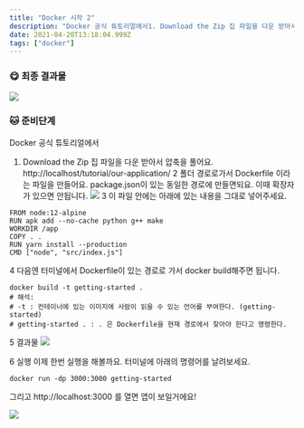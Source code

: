 ```yaml
---
title: "Docker 시작 2"
description: "Docker 공식 튜토리얼에서1. Download the Zip 집 파일을 다운 받아서 압축을 풀어요.http&#x3A;localhosttutorialour-application2 폴더 경로로가서 Dockerfile 이라는 파일을 만들어요. package.j"
date: 2021-04-20T13:18:04.999Z
tags: ["docker"]
---
```

### 😋 최종 결과물
![](/velogimages/074b7703-3186-4df1-8601-1be5f9e22b4e-image.png)

### 🐱 준비단계
Docker 공식 튜토리얼에서
1. Download the Zip 집 파일을 다운 받아서 압축을 풀어요.
http://localhost/tutorial/our-application/
2 폴더 경로로가서 Dockerfile 이라는 파일을 만들어요. package.json이 있는 동일한 경로에 만들면되요. 이때 확장자가 있으면 안됩니다. 
![](/velogimages/7147bc4e-a9d7-44e6-9b4a-91b2da458628-image.png)
3 이 파일 안에는 아래에 있는 내용을 그대로 넣어주세요.
```
FROM node:12-alpine
RUN apk add --no-cache python g++ make
WORKDIR /app
COPY . .
RUN yarn install --production
CMD ["node", "src/index.js"]
```
4 다음엔 터미널에서 Dockerfile이 있는 경로로 가서 docker build해주면 됩니다.
```
docker build -t getting-started .
# 해석:
# -t : 컨테이너에 있는 이미지에 사람이 읽을 수 있는 언어를 부여한다. (getting-started)
# getting-started . : . 은 Dockerfile을 현재 경로에서 찾아야 한다고 명령한다.
```
5 결과물
![](/velogimages/fa50712c-2d1e-4610-8dfe-28a792a607b9-image.png)

6 실행
이제 한번 실행을 해볼까요.
터미널에 아래의 명령어를 날려보세요.
```
docker run -dp 3000:3000 getting-started
```
그리고  http://localhost:3000 를 열면
앱이 보일거에요!

![](/velogimages/c65c747b-03bd-4e3c-ba10-5382341efbb3-image.png)






